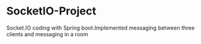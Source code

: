 # SocketIO-Project
Socket.IO coding with Spring boot.Implemented messaging between three clients and messaging in a room
